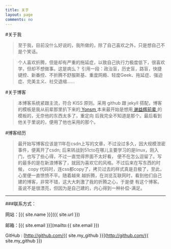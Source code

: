 ```yaml
---
title: 关于
layout: page
comments: no
---
```


#关于我


>至于我，目前没什么好说的，我所做的，除了自己喜欢之外，只是想自己不是个笑话。   
 
>个人喜欢折腾，但是却有严重的拖延症，以致自己执行力极度低下，很喜欢学，但却不想做事。这是病么？
引用一段：政治盲，历史盲，路盲，快捷键控、新番控、不折腾不舒服斯基、重度网瘾、轻度Geek、拖延症、强迫症、完美主义、社交退缩……


#关于博客

>本博客系统紧跟主流，符合 KISS 原则。采用 github 跟 jekyll 搭配，博客的模板是我从前辈那里扒下来的<a href="https://github.com/Yonsm/NET" target="_blank"> Yonsm </a>
本来最开始是想用<a href="http://yihui.name/cn/about/" target="_blank"> 谢益辉前辈 </a> 的模板的，无奈他的东西太多了，重定向
后我完全不知道是那个。最后看到他关于里说的，便用了他也采用的那个。


#博客经历

>最开始写博客应该是11年在csdn上写的文章，不过没过多久，因大规模泄密事件，便离开了csdn;
后来转战到51cto在哪儿主要学习的是linux，刚入门，也写了些心得，不过一直觉得界面不太好看，
便不在怎么逗留了。写的最多的是在新浪博客了，就因为喜欢它的风格。不过后来在写东西的时候，
copy 代码时，连css都copy了，拷贝过去的样式真是丑极了，至此，心里便一直愤愤不平。随着越來
越折腾，在浏览互联网时，看到他们自己建的博客，非常不错，这大大刺激了我的折腾之心，于是便
有这个博客。虽说不是很漂亮，但因为是自己建的，内心得到一种补偿-满足。

----

###联系方式：

网站：[{{ site.name }}]({{ site.url }})

邮箱：[{{ site.email }}](mailto:{{ site.email }})

GitHub : [http://github.com/{{  site.my_github  }}](http://github.com/{{  site.my_github  }})





